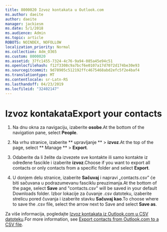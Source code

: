 ```yaml
---
title: 8000020 Izvoz kontakata u Outlook.com
ms.author: daeite
author: daeite
manager: jackiesm
ms.date: 5/1/2018
ms.audience: Admin
ms.topic: article
ROBOTS: NOINDEX, NOFOLLOW
localization_priority: Normal
ms.collection: Adm_O365
ms.custom: 8000020
ms.assetid: 37fc1455-7324-4c76-9a94-085a45e94c51
ms.openlocfilehash: f12f3308c9a7bcf6e0107a17d7072d174be30e93
ms.sourcegitcommit: 9d78905c512192ffc4675468abd2efc5f2e4baf4
ms.translationtype: MT
ms.contentlocale: sr-Latn-RS
ms.lasthandoff: 04/23/2019
ms.locfileid: "32402147"
---
```

# <a name="export-your-contacts"></a><span data-ttu-id="e24cd-102">Izvoz kontakata</span><span class="sxs-lookup"><span data-stu-id="e24cd-102">Export your contacts</span></span>

1. <span data-ttu-id="e24cd-103">Na dnu okna za navigaciju, izaberite **osobe**.</span><span class="sxs-lookup"><span data-stu-id="e24cd-103">At the bottom of the navigation pane, select **People**.</span></span>
    
2. <span data-ttu-id="e24cd-104">Na vrhu stranice, izaberite \*\* upravljanje \*\* \> **izvoz**.</span><span class="sxs-lookup"><span data-stu-id="e24cd-104">At the top of the page, select \*\* Manage \*\* \> **Export**.</span></span>
    
3. <span data-ttu-id="e24cd-105">Odaberite da li želite da izvezete sve kontakte ili samo kontakte iz određene fascikle i izaberite **izvoz**.</span><span class="sxs-lookup"><span data-stu-id="e24cd-105">Choose if you want to export all contacts or only contacts from a specific folder and select **Export**.</span></span> 
    
4. <span data-ttu-id="e24cd-106">U donjem delu stranice, izaberite **Sačuvaj** i napravi „contacts.csv” će biti sačuvana u podrazumevanu fasciklu preuzimanja.</span><span class="sxs-lookup"><span data-stu-id="e24cd-106">At the bottom of the page, select **Save** and "contacts.csv" will be saved in your default Downloads folder.</span></span> <span data-ttu-id="e24cd-107">Izbor lokacije za čuvanje .csv datoteku, izaberite strelicu pored čuvanja i izaberite stavku **Sačuvaj kao**.</span><span class="sxs-lookup"><span data-stu-id="e24cd-107">To choose where to save the .csv file, select the arrow next to Save and select **Save as**.</span></span> 
    
<span data-ttu-id="e24cd-108">Za više informacija, pogledajte [Izvoz kontakata iz Outlook.com u CSV datoteku](https://go.microsoft.com/fwlink/p/?linkid=873137).</span><span class="sxs-lookup"><span data-stu-id="e24cd-108">For more information, see [Export contacts from Outlook.com to a CSV file](https://go.microsoft.com/fwlink/p/?linkid=873137).</span></span>
  

